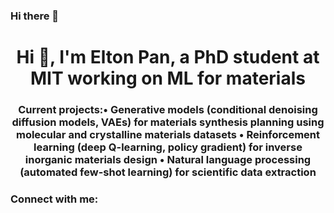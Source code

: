 ### Hi there 👋

<!--
**eltonpan/eltonpan** is a ✨ _special_ ✨ repository because its `README.md` (this file) appears on your GitHub profile.

# Here are some ideas to get you started:

#- 🔭 I’m currently working on ...
# - 🌱 I’m currently learning ...
#- 👯 I’m looking to collaborate on ...
#- 🤔 I’m looking for help with ...
#- 💬 Ask me about ...
#- 📫 How to reach me: ...
#- 😄 Pronouns: ...
#- ⚡ Fun fact: ...
# -->

<h1 align="center">Hi 👋, I'm Elton Pan, a PhD student at MIT working on ML for materials</h1>
<h3 align="center">Current projects:• Generative models (conditional denoising diffusion models, VAEs) for materials synthesis planning using molecular and crystalline materials datasets • Reinforcement learning (deep Q-learning, policy gradient) for inverse inorganic materials design • Natural language processing (automated few-shot learning) for scientific data extraction</h3>

<h3 align="left">Connect with me:</h3>
<p align="left">
</p>

